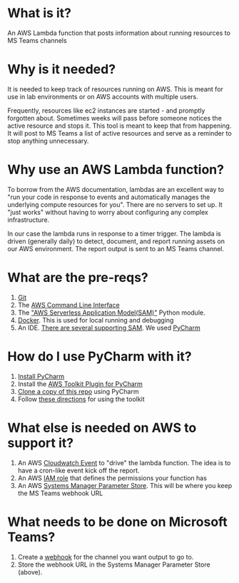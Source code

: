 # What is it?
An AWS Lambda function that posts information about running resources to MS Teams channels

# Why is it needed? 
It is needed to keep track of resources running on AWS.  This is meant for use in lab environments or on AWS accounts with multiple users.  

Frequently, resources like ec2 instances are started - and promptly forgotten about.  Sometimes weeks will pass before someone notices 
the active resource and stops it.  This tool is meant to keep that from happening.  It will post to MS Teams a list of active resources and serve 
as a reminder to stop anything unnecessary.

# Why use an AWS Lambda function?
To borrow from the AWS documentation, lambdas are an excellent way to "run your code in response to events and automatically manages the underlying compute resources for you".  There are no servers to set up.  It "just works" without having to worry about configuring any complex infrastructure.  

In our case the lambda runs in response to a timer trigger.  The lambda is driven (generally daily) to detect, document, and report running assets on our AWS environment. The report output is sent to an MS Teams channel.   

# What are the pre-reqs?
1. [Git][11] 
1. The [AWS Command Line Interface][6]
1. The ["AWS Serverless Application Model(SAM)"][3] Python module.
1. [Docker][7]. This is used for local running and debugging  
1. An IDE. [There are several supporting SAM][4]. We used [PyCharm][5] 

# How do I use PyCharm with it?
1. [Install PyCharm][8]
1. Install the [AWS Toolkit Plugin for PyCharm][9]
1. [Clone a copy of this repo][10] using PyCharm
1. Follow [these directions][12] for using the toolkit

# What else is needed on AWS to support it?
1. An AWS [Cloudwatch Event][13] to "drive" the lambda function. The idea is to have a cron-like event kick off the report. 
1. An AWS [IAM role][14] that defines the permissions your function has 
1. An AWS [Systems Manager Parameter Store][15]. This will be where you keep the MS Teams webhook URL

# What needs to be done on Microsoft Teams?
1. Create a [webhook][16] for the channel you want output to go to. 
1. Store the webhook URL in the Systems Manager Parameter Store (above).


[3]: https://docs.aws.amazon.com/serverless-application-model/index.html
[4]: https://docs.aws.amazon.com/serverless-application-model/latest/developerguide/what-is-sam.html
[5]: https://www.jetbrains.com/pycharm/
[6]: https://aws.amazon.com/cli/
[7]: https://www.docker.com/products/docker-desktop
[8]: https://www.jetbrains.com/help/pycharm/installation-guide.html?section=Windows
[9]: https://docs.aws.amazon.com/toolkit-for-jetbrains/latest/userguide/setup-toolkit.html
[10]: https://www.jetbrains.com/help/pycharm/manage-projects-hosted-on-github.html
[11]: https://git-scm.com/book/en/v2/Getting-Started-Installing-Git
[12]: https://docs.aws.amazon.com/toolkit-for-jetbrains/latest/userguide/building-lambda.html
[13]: https://docs.aws.amazon.com/AmazonCloudWatch/latest/events/RunLambdaSchedule.html
[14]: https://docs.aws.amazon.com/lambda/latest/dg/access-control-identity-based.html
[15]: https://aws.amazon.com/blogs/compute/sharing-secrets-with-aws-lambda-using-aws-systems-manager-parameter-store/
[16]: https://docs.microsoft.com/en-us/outlook/actionable-messages/send-via-connectors
